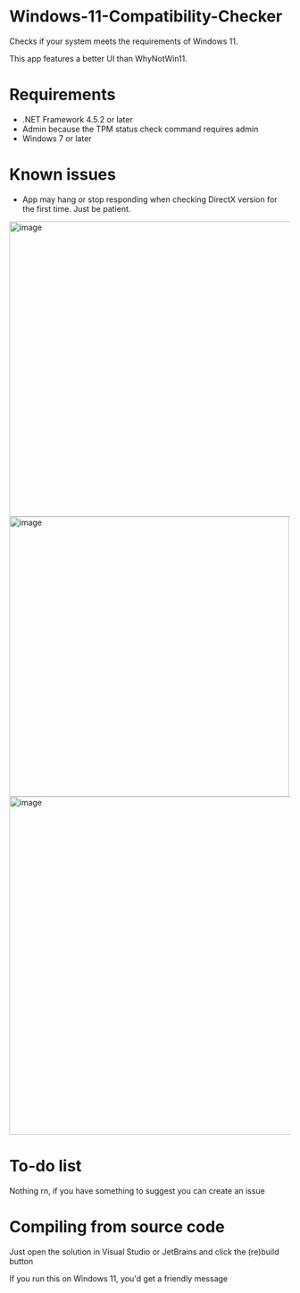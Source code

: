 # Windows-11-Compatibility-Checker
Checks if your system meets the requirements of Windows 11.

This app features a better UI than WhyNotWin11.

# Requirements
- .NET Framework 4.5.2 or later
- Admin because the TPM status check command requires admin
- Windows 7 or later

# Known issues
- App may hang or stop responding when checking DirectX version for the first time. Just be patient.

<img width="528" alt="image" src="https://github.com/orangegrouptech/Windows-11-Compatibility-Checker/assets/63195743/b4a0ad6a-f333-4dd9-b6e6-cde54e3f1d9f">

<img width="501" alt="image" src="https://github.com/orangegrouptech/Windows-11-Compatibility-Checker/assets/63195743/2f2f56d7-9b35-47cc-88ad-bf22be42b426">

<img width="605" alt="image" src="https://github.com/orangegrouptech/Windows-11-Compatibility-Checker/assets/63195743/2fa9dd56-4f5b-412c-b1d8-8dbe01d7f8cc">


# To-do list

Nothing rn, if you have something to suggest you can create an issue

# Compiling from source code

Just open the solution in Visual Studio or JetBrains and click the (re)build button

If you run this on Windows 11, you'd get a friendly message
